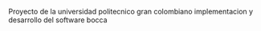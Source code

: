 Proyecto de la universidad politecnico gran colombiano
implementacion y desarrollo del software bocca
